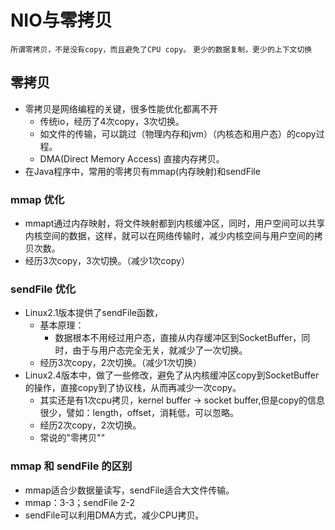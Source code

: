 # NIO与零拷贝

`所谓零拷贝，不是没有copy，而且避免了CPU copy。`
`更少的数据复制，更少的上下文切换`

## 零拷贝
- 零拷贝是网络编程的关键，很多性能优化都离不开
  - 传统io，经历了4次copy，3次切换。
  - 如文件的传输，可以跳过（物理内存和jvm）（内核态和用户态）的copy过程。
  - DMA(Direct Memory Access) 直接内存拷贝。
- 在Java程序中，常用的零拷贝有mmap(内存映射)和sendFile

### mmap 优化
 - mmapt通过内存映射，将文件映射都到内核缓冲区，同时，用户空间可以共享内核空间的数据，这样，就可以在网络传输时，减少内核空间与用户空间的拷贝次数。
 - 经历3次copy，3次切换。（减少1次copy）

### sendFile 优化
 - Linux2.1版本提供了sendFile函数，
   - 基本原理：
     - 数据根本不用经过用户态，直接从内存缓冲区到SocketBuffer，同时，由于与用户态完全无关，就减少了一次切换。
   - 经历3次copy，2次切换。（减少1次切换）
 - Linux2.4版本中，做了一些修改，避免了从内核缓冲区copy到SocketBuffer的操作，直接copy到了协议栈，从而再减少一次copy。
   - 其实还是有1次cpu拷贝，kernel buffer -> socket buffer,但是copy的信息很少，譬如：length，offset，消耗低，可以忽略。
   - 经历2次copy，2次切换。
   - 常说的"零拷贝""
  
### mmap 和 sendFile 的区别
 - mmap适合少数据量读写，sendFile适合大文件传输。
 - mmap：3-3；sendFile 2-2
 - sendFile可以利用DMA方式，减少CPU拷贝。